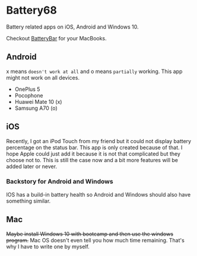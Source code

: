 # Battery68
Battery related apps on iOS, Android and Windows 10.

Checkout [BatteryBar](https://github.com/HenryQuan/BatteryBar) for your MacBooks.

## Android
x means `doesn't work at all` and o means `partially` working. This app might not work on all devices.
- OnePlus 5
- Pocophone
- Huawei Mate 10 (x)
- Samsung A70 (o)

## iOS
Recently, I got an iPod Touch from my friend but it could not display battery percentage on the status bar. 
This app is only created because of that. 
I hope Apple could just add it because it is not that complicated but they choose not to. 
This is still the case now and a bit more features will be added later or never.


### Backstory for Android and Windows
IOS has a build-in battery health so Android and Windows should also have something similar.

## Mac
~~Maybe install Windows 10 with bootcamp and then use the windows program.~~
Mac OS doesn't even tell you how much time remaining. That's why I have to write one by myself.
